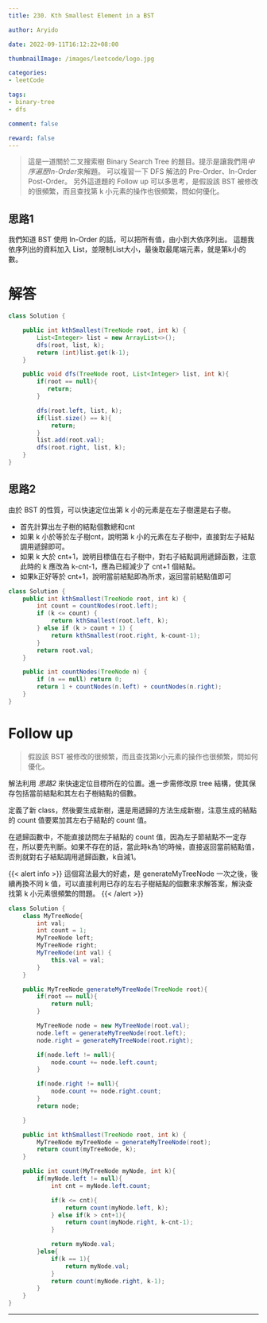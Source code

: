 ```yaml
---
title: 230. Kth Smallest Element in a BST

author: Aryido

date: 2022-09-11T16:12:22+08:00

thumbnailImage: /images/leetcode/logo.jpg

categories:
- leetCode

tags:
- binary-tree
- dfs

comment: false

reward: false
---
```

<!--BODY-->
> 這是一道關於二叉搜索樹 Binary Search Tree 的題目。提示是讓我們用*中序遍歷In-Order*來解題。 可以複習一下 DFS 解法的 Pre-Order、In-Order Post-Order。 另外這道題的 Follow up 可以多思考，是假設該 BST 被修改的很頻繁，而且查找第 k 小元素的操作也很頻繁，問如何優化。

<!--more-->
## 思路1
我們知道 BST 使用 In-Order 的話，可以把所有值，由小到大依序列出。 這題我依序列出的資料加入 List，並限制List大小，最後取最尾端元素，就是第k小的數。

# 解答
```java
class Solution {

    public int kthSmallest(TreeNode root, int k) {
        List<Integer> list = new ArrayList<>();
        dfs(root, list, k);
        return (int)list.get(k-1);
    }

    public void dfs(TreeNode root, List<Integer> list, int k){
        if(root == null){
           return;
        }

        dfs(root.left, list, k);
        if(list.size() == k){
            return;
        }
        list.add(root.val);
        dfs(root.right, list, k);
    }
}
```
## 思路2
由於 BST 的性質，可以快速定位出第 k 小的元素是在左子樹還是右子樹。

- 首先計算出左子樹的結點個數總和cnt
- 如果 k 小於等於左子樹cnt，說明第 k 小的元素在左子樹中，直接對左子結點調用遞歸即可。
- 如果 k 大於 cnt+1，說明目標值在右子樹中，對右子結點調用遞歸函數，注意此時的 k 應改為 k-cnt-1，應為已經減少了 cnt+1 個結點。
- 如果k正好等於 cnt+1，說明當前結點即為所求，返回當前結點值即可

```java
class Solution {
    public int kthSmallest(TreeNode root, int k) {
        int count = countNodes(root.left);
        if (k <= count) {
            return kthSmallest(root.left, k);
        } else if (k > count + 1) {
            return kthSmallest(root.right, k-count-1);
        }
        return root.val;
    }

    public int countNodes(TreeNode n) {
        if (n == null) return 0;
        return 1 + countNodes(n.left) + countNodes(n.right);
    }
}
```
# Follow up
> 假設該 BST 被修改的很頻繁，而且查找第k小元素的操作也很頻繁，問如何優化。

解法利用 *思路2* 來快速定位目標所在的位置。進一步需修改原 tree 結構，使其保存包括當前結點和其左右子樹結點的個數。

定義了新 class，然後要生成新樹，還是用遞歸的方法生成新樹，注意生成的結點的 count 值要累加其左右子結點的 count 值。

在遞歸函數中，不能直接訪問左子結點的 count 值，因為左子節結點不一定存在，所以要先判斷。如果不存在的話，當此時k為1的時候，直接返回當前結點值，否則就對右子結點調用遞歸函數，k自減1。

{{< alert info >}}
這個寫法最大的好處，是 generateMyTreeNode 一次之後，後續再換不同 k 值，可以直接利用已存的左右子樹結點的個數來求解答案，解決查找第 k 小元素很頻繁的問題。
{{< /alert >}}

```java
class Solution {
    class MyTreeNode{
        int val;
        int count = 1;
        MyTreeNode left;
        MyTreeNode right;
        MyTreeNode(int val) {
            this.val = val;
        }
    }

    public MyTreeNode generateMyTreeNode(TreeNode root){
        if(root == null){
            return null;
        }

        MyTreeNode node = new MyTreeNode(root.val);
        node.left = generateMyTreeNode(root.left);
        node.right = generateMyTreeNode(root.right);

        if(node.left != null){
            node.count += node.left.count;
        }

        if(node.right != null){
            node.count += node.right.count;
        }
        return node;

    }

    public int kthSmallest(TreeNode root, int k) {
        MyTreeNode myTreeNode = generateMyTreeNode(root);
        return count(myTreeNode, k);
    }

    public int count(MyTreeNode myNode, int k){
        if(myNode.left != null){
            int cnt = myNode.left.count;

            if(k <= cnt){
                return count(myNode.left, k);
            } else if(k > cnt+1){
                return count(myNode.right, k-cnt-1);
            }

            return myNode.val;
        }else{
            if(k == 1){
                return myNode.val;
            }
            return count(myNode.right, k-1);
        }
    }
}
```
---
